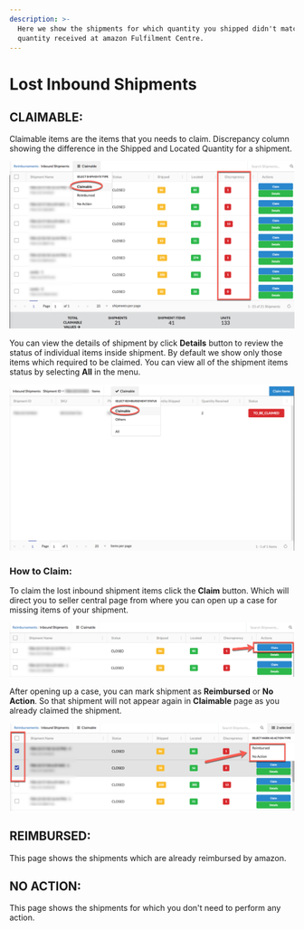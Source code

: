 ```yaml
---
description: >-
  Here we show the shipments for which quantity you shipped didn't match with
  quantity received at amazon Fulfilment Centre.
---
```


# Lost Inbound Shipments

## CLAIMABLE:

Claimable items are the items that you needs to claim. Discrepancy column showing the difference in the Shipped and Located Quantity for a shipment.

![](../.gitbook/assets/2018-09-18_16-58-47.png)

You can view the details of shipment by click **Details** button to review the status of individual items inside shipment. By default we show only those items which required to be claimed. You can view all of the shipment items status by selecting **All** in the menu.

![](../.gitbook/assets/2018-09-18_17-09-27.png)

### How to Claim:

To claim the lost inbound shipment items click the **Claim** button. Which will direct you to seller central page from where you can open up a case for missing items of your shipment.

![](../.gitbook/assets/2018-09-18_17-28-25.png)

After opening up a case, you can mark shipment as **Reimbursed** or **No Action**. So that shipment will not appear again in **Claimable** page as you already claimed the shipment.

![](../.gitbook/assets/2018-09-18_17-39-57.png)

## REIMBURSED:

This page shows the shipments which are already reimbursed by amazon.

## NO ACTION:

This page shows the shipments for which you don't need to perform any action.

